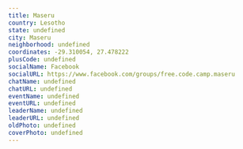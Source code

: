 ```yaml
---
title: Maseru
country: Lesotho
state: undefined
city: Maseru
neighborhood: undefined
coordinates: -29.310054, 27.478222
plusCode: undefined
socialName: Facebook
socialURL: https://www.facebook.com/groups/free.code.camp.maseru
chatName: undefined
chatURL: undefined
eventName: undefined
eventURL: undefined
leaderName: undefined
leaderURL: undefined
oldPhoto: undefined
coverPhoto: undefined
---
```

